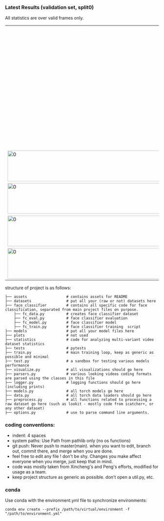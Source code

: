 ### Latest Results (validation set, split0)
<table>
        <tr>
        All statistics are over valid frames only.  
        </tr>
        <tr>
                <td colspan="2" align="center"> <img src="https://github.com/shariliu/joint_eyetracking_project/blob/main/assets/collage.png"  alt="collage" width = 300px height = 400px ></td>
        </tr>
        <tr>
                <td><img src="https://github.com/shariliu/joint_eyetracking_project/blob/main/assets/frame_by_frame_00.png" alt="0" width = 1000px height = 100px></td>
                <td><img src="https://github.com/shariliu/joint_eyetracking_project/blob/main/assets/frame_by_frame_01.png" alt="1" width = 1000px height = 100px></td>
        </tr>
        <tr>
                <td><img src="https://github.com/shariliu/joint_eyetracking_project/blob/main/assets/frame_by_frame_02.png" alt="0" width = 1000px height = 100px></td>
                <td><img src="https://github.com/shariliu/joint_eyetracking_project/blob/main/assets/frame_by_frame_03.png" alt="1" width = 1000px height = 100px></td>
        </tr>
        <tr>
                <td><img src="https://github.com/shariliu/joint_eyetracking_project/blob/main/assets/frame_by_frame_04.png" alt="0" width = 1000px height = 100px></td>
                <td><img src="https://github.com/shariliu/joint_eyetracking_project/blob/main/assets/frame_by_frame_05.png" alt="1" width = 1000px height = 100px></td>
        </tr>
        <tr>
                <td><img src="https://github.com/shariliu/joint_eyetracking_project/blob/main/assets/frame_by_frame_06.png" alt="0" width = 1000px height = 100px></td>
                <td><img src="https://github.com/shariliu/joint_eyetracking_project/blob/main/assets/frame_by_frame_07.png" alt="1" width = 1000px height = 100px></td>
        </tr>
</table>

structure of project is as follows:

    ├── assets                  # contains assets for README
    ├── datasets                # put all your (raw or not) datasets here 
    ├── face_classifier         # contains all specific code for face classification, separated from main project files on purpose.
        ├── fc_data.py          # creates face classifier dataset
        ├── fc_eval.py          # face classifier evaluation
        ├── fc_model.py         # face classifier model
        ├── fc_train.py         # face classifier training  script
    ├── models                  # put all your model files here
    ├── plots                   # not used
    ├── statistics              # code for analyzing multi-variant video dataset statistics
    ├── tests                   # pytests
    ├── train.py                # main training loop, keep as generic as possible and minimal
    ├── test.py                 # a sandbox for testing various models performance
    ├── visualize.py            # all visualizations should go here
    ├── parsers.py              # various looking videos coding formats are parsed using the classes in this file
    ├── logger.py               # logging functions should go here (including prints)
    ├── models.py               # all torch models go here
    ├── data.py                 # all torch data loaders should go here
    ├── preprocess.py           # all functions related to processing a raw dataset go here (such as lookit - mostly code from icatcher+, or any other dataset)
    ├── options.py              # use to parse command line arguments. 


### coding conventions:
- indent: 4 spaces
- system paths: Use Path from pathlib only (no os functions)
- git push: Never push to master(main). when you want to edit, branch out, commit there, and merge when you are done.
- feel free to edit any file ! don't be shy. Changes you make affect everyone when you merge, just keep that in mind.
- code was mostly taken from Xincheng's and Peng's efforts, modified for usage as a team.
- keep project structure as generic as possible. don't open a util.py, etc.

### conda
Use conda with the environment.yml file to synchronize environments:

`conda env create --prefix /path/to/virtual/environment -f "/path/to/environment.yml"`
